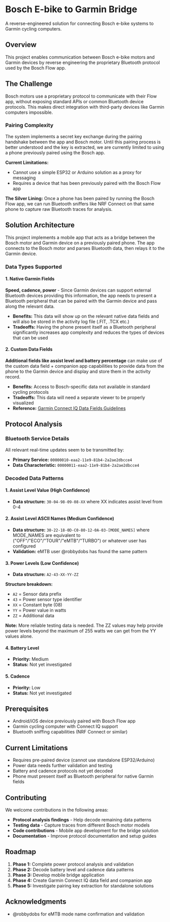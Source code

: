 # Bosch E-bike to Garmin Bridge

A reverse-engineered solution for connecting Bosch e-bike systems to Garmin cycling computers.

## Overview

This project enables communication between Bosch e-bike motors and Garmin devices by reverse engineering the proprietary Bluetooth protocol used by the Bosch Flow app.

## The Challenge

Bosch motors use a proprietary protocol to communicate with their Flow app, without exposing standard APIs or common Bluetooth device protocols. This makes direct integration with third-party devices like Garmin computers impossible.

### Pairing Complexity

The system implements a secret key exchange during the pairing handshake between the app and Bosch motor. Until this pairing process is better understood and the key is extracted, we are currently limited to using a phone previously paired using the Bosch app.

**Current Limitations:**
- Cannot use a simple ESP32 or Arduino solution as a proxy for messaging
- Requires a device that has been previously paired with the Bosch Flow app

**The Silver Lining:**
Once a phone has been paired by running the Bosch Flow app, we can run Bluetooth sniffers like NRF Connect on that same phone to capture raw Bluetooth traces for analysis.

## Solution Architecture

This project implements a mobile app that acts as a bridge between the Bosch motor and Garmin device on a previously paired phone. The app connects to the Bosch motor and parses Bluetooth data, then relays it to the Garmin device.

### Data Types Supported

#### 1. Native Garmin Fields
**Speed, cadence, power** - Since Garmin devices can support external Bluetooth devices providing this information, the app needs to present a Bluetooth peripheral that can be paired with the Garmin device and pass along the relevant data.

- **Benefits:** This data will show up on the relevant native data fields and will also be stored in the activity log file (.FIT, .TCX etc.)
- **Tradeoffs:** Having the phone present itself as a Bluetooth peripheral significantly increases app complexity and reduces the types of devices that can be used

#### 2. Custom Data Fields  
**Additional fields like assist level and battery percentage** can make use of the custom data field + companion app capabilities to provide data from the phone to the Garmin device and display and store them in the activity record.

- **Benefits:** Access to Bosch-specific data not available in standard cycling protocols
- **Tradeoffs:** This data will need a separate viewer to be properly visualized
- **Reference:** [Garmin Connect IQ Data Fields Guidelines](https://developer.garmin.com/connect-iq/user-experience-guidelines/data-fields/)

## Protocol Analysis

### Bluetooth Service Details
All relevant real-time updates seem to be transmitted by:
- **Primary Service:** `00000010-eaa2-11e9-81b4-2a2ae2dbcce4`
- **Data Characteristic:** `00000011-eaa2-11e9-81b4-2a2ae2dbcce4`

### Decoded Data Patterns

#### 1. Assist Level Value (High Confidence)
- **Data structure:** `30-04-98-09-08-XX` where XX indicates assist level from 0-4

#### 2. Assist Level ASCII Names (Medium Confidence)
- **Data structure:** `30-22-18-0D-C0-80-12-0A-03-[MODE_NAMES]` where MODE_NAMES are equivalent to ("OFF"/"ECO"/"TOUR"/"eMTB"/"TURBO") or whatever user has configured
- **Validation:** eMTB user @robbydobs has found the same pattern

#### 3. Power Levels (Low Confidence)
- **Data structure:** `A2-43-XX-YY-ZZ`

**Structure breakdown:**
- `A2` = Sensor data prefix
- `43` = Power sensor type identifier  
- `XX` = Constant byte (08)
- `YY` = Power value in watts
- `ZZ` = Additional data

**Note:** More reliable testing data is needed. The ZZ values may help provide power levels beyond the maximum of 255 watts we can get from the YY values alone.

#### 4. Battery Level 
- **Priority:** Medium
- **Status:** Not yet investigated

#### 5. Cadence
- **Priority:** Low  
- **Status:** Not yet investigated

## Prerequisites
- Android/iOS device previously paired with Bosch Flow app
- Garmin cycling computer with Connect IQ support
- Bluetooth sniffing capabilities (NRF Connect or similar)

## Current Limitations
- Requires pre-paired device (cannot use standalone ESP32/Arduino)
- Power data needs further validation and testing
- Battery and cadence protocols not yet decoded
- Phone must present itself as Bluetooth peripheral for native Garmin fields

## Contributing

We welcome contributions in the following areas:
- **Protocol analysis findings** - Help decode remaining data patterns
- **Testing data** - Capture traces from different Bosch motor models
- **Code contributions** - Mobile app development for the bridge solution
- **Documentation** - Improve protocol documentation and setup guides

## Roadmap

1. **Phase 1:** Complete power protocol analysis and validation
2. **Phase 2:** Decode battery level and cadence data patterns
3. **Phase 3:** Develop mobile bridge application
4. **Phase 4:** Create Garmin Connect IQ data field and companion app
5. **Phase 5:** Investigate pairing key extraction for standalone solutions

## Acknowledgments
- @robbydobs for eMTB mode name confirmation and validation
